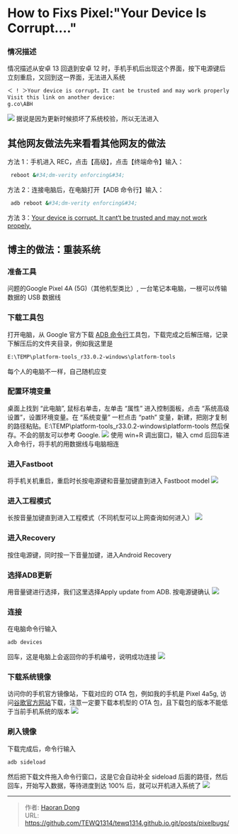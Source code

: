 # How to Fixs Pixel:&#34;Your Device Is Corrupt....&#34;

### 情况描述
情况描述从安卓 13 回退到安卓 12 时，手机手机后出现这个界面，按下电源键后立刻重启，又回到这一界面，无法进入系统
``` bash
＜ ! ＞Your device is corrupt。It cant be trusted and may work properly
Visit this link on another device:
g.co\ABH
```
![](https://s2.loli.net/2022/07/13/1Q9yPH47pzNcLVU.jpg)
据说是因为更新时候损坏了系统校验，所以无法进入
## 其他网友做法先来看看其他网友的做法
方法 1：手机进入 REC，点击【高级】，点击【终端命令】输入：  
``` bash
 reboot &#34;dm-verity enforcing&#34;
 ```
方法 2：连接电脑后，在电脑打开【ADB 命令行】输入：
``` bash
 adb reboot &#34;dm-verity enforcing&#34;
```
方法 3：[Your device is corrupt. It cant‘t be trusted and may not work propely.](http://t.csdn.cn/ZtuM7)

## 博主的做法：重装系统
### 准备工具
问题的Google Pixel 4A (5G)（其他机型类比）, 一台笔记本电脑，一根可以传输数据的 USB 数据线

### 下载工具包
打开电脑，从 Google 官方下载 [ADB 命令行](https://developer.android.google.cn/studio/releases/platform-tools?hl=zh-cn#downloads)工具包，下载完成之后解压缩，记录下解压后的文件夹目录，例如我这里是 
``` bash
E:\TEMP\platform-tools_r33.0.2-windows\platform-tools
```
 每个人的电脑不一样，自己随机应变
 
### 配置环境变量
桌面上找到 “此电脑”, 鼠标右单击，左单击 “属性” 进入控制面板，点击 “系统高级设置”，设置环境变量。在 “系统变量” 一栏点击 “path” 变量，新建，把刚才复制的路径粘贴。E:\TEMP\platform-tools_r33.0.2-windows\platform-tools 然后保存。不会的朋友可以参考 Google.
![](https://s2.loli.net/2022/07/13/BKimrp47wZSs6fk.jpg)
使用 win&#43;R 调出窗口，输入 cmd 后回车进入命令行，将手机的用数据线与电脑相连
### 进入Fastboot
将手机关机重启，重启时长按电源键和音量加键直到进入 Fastboot model
![](https://s2.loli.net/2022/07/13/if9eRjyrBVCbdX1.jpg)
### 进入工程模式
长按音量加键直到进入工程模式（不同机型可以上网查询如何进入）
![](https://s2.loli.net/2022/07/13/HholnZBXrkm5f6E.jpg)
### 进入Recovery
按住电源键，同时按一下音量加键，进入Android Recovery
### 选择ADB更新
用音量键进行选择，我们这里选择Apply update from ADB. 按电源键确认
![](https://s2.loli.net/2022/07/13/JREKaWeTwmZp1dz.jpg)
### 连接
在电脑命令行输入
``` bash
adb devices
```
回车，这是电脑上会返回你的手机编号，说明成功连接
![](https://s2.loli.net/2022/07/13/JlIXGO2zhuEcAdn.jpg)
### 下载系统镜像
访问你的手机官方镜像站，下载对应的 OTA 包，例如我的手机是 Pixel 4a5g, 访问[谷歌官方网站](https://developer.android.google.cn/about/versions/13/download-ota?hl=zh-cn)下载，注意一定要下载本机型的 OTA 包，且下载包的版本不能低于当前手机系统的版本
![](https://s2.loli.net/2022/07/13/9hnN2pQxmo45S1Y.png)
### 刷入镜像
下载完成后，命令行输入

``` bash
adb sideload
``` 
然后把下载文件拖入命令行窗口，这是它会自动补全 sideload 后面的路径，然后回车，开始写入数据，等待进度到达 100% 后，就可以开机进入系统了
![](https://s2.loli.net/2022/07/13/HVmGMv47I58LYQb.jpg)

---

> 作者: [Haoran Dong](https://github.com/TEWQ1314)  
> URL: https://github.com/TEWQ1314/tewq1314.github.io.git/posts/pixelbugs/  

